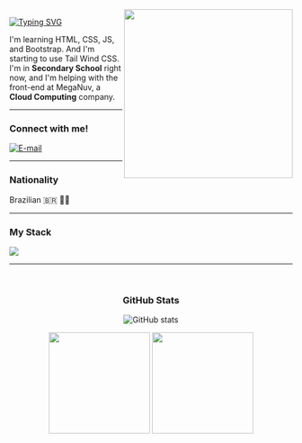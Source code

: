 <img align="right" alt="" height="300px" src="./cloud.png">

[![Typing SVG](https://readme-typing-svg.demolab.com?font=Fira+Code&weight=600&size=17&pause=1000&color=BB00B4&random=false&width=435&height=40&lines=Hello%2C+My+name+is+Flávio+F.+Pomin!+%F0%9F%91%BE%F0%9F%93%9A%F0%9F%92%99)](https://git.io/typing-svg)

<p align="left"> I'm learning HTML, CSS, JS, and Bootstrap. And I'm starting to use Tail Wind CSS. I'm in <strong>Secondary School</strong> right now, and I'm helping with the front-end at MegaNuv, a <strong>Cloud Computing</strong> company.</p>

<hr>

<h3 align="left">Connect with me!</h3>

[![E-mail](https://img.shields.io/badge/-Email-000?style=for-the-badge&logo=microsoft-outlook&logoColor=FF00F6&color:FFF)](mailto:flaviofpomin@gmail.com)

<hr>

<h3 align="left">Nationality</h3>
<p align="left">
 Brazilian 🇧🇷 🗿🍷
</p>

<hr>

<h3 align="left">My Stack</h3>

<div align="left">
 <img src="https://skillicons.dev/icons?i=js,html,css,tailwindcss,bootstrap,vscode" /> 
</div>

<hr>

<div align="center"><br>
<h3>GitHub Stats</h3>

![GitHub stats](https://github-readme-streak-stats.herokuapp.com/?user=Fla175&theme=dark&hide_border=false)
<br>

<div style={{display: "flex"}}>
 <img height="180em" src="https://github-readme-stats.vercel.app/api/top-langs/?username=Fla175&layout=compact&theme=dark" />
 
 <img height="180em" src="https://github-readme-stats.vercel.app/api?username=Fla175&show_icons=true&theme=dark" />
</div>
</div>
</div>
